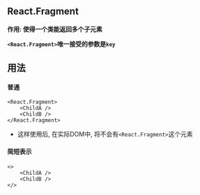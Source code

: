 ## React.Fragment

**作用: 使得一个类能返回多个子元素**

**`<React.Fragment>`唯一接受的参数是`key`**





## 用法

#### 普通

```react
<React.Fragment>
	<ChildA />
    <ChildB />
</React.Fragment>
```

- 这样使用后, 在实际DOM中, 将不会有`<React.Fragment>`这个元素



#### 简短表示

```react
<>
	<ChildA />
    <ChildB />
</>

```

